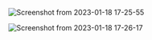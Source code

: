 ![Screenshot from 2023-01-18 17-25-55](https://user-images.githubusercontent.com/101880897/214720096-88d5ccfd-89e5-4eee-89d0-dfd2973d0960.png)

![Screenshot from 2023-01-18 17-26-17](https://user-images.githubusercontent.com/101880897/214720134-2fabd4a0-8a19-4d35-8e23-88bb9238a8a4.png)

